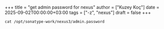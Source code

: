 +++
title = "get admin password for nexus"
author = ["Kuzey Koç"]
date = 2025-09-02T00:00:00+03:00
tags = ["-z", "nexus"]
draft = false
+++

```shell
cat /opt/sonatype-work/nexus3/admin.password
```
